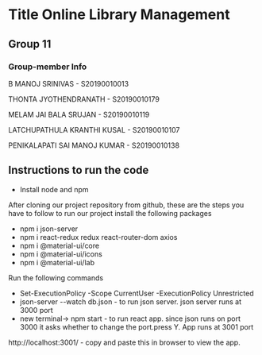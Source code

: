 # Title Online Library Management
## Group 11
### Group-member Info

B MANOJ SRINIVAS - S20190010013

THONTA JYOTHENDRANATH - S20190010179

MELAM JAI BALA SRUJAN - S20190010119

LATCHUPATHULA KRANTHI KUSAL - S20190010107

PENIKALAPATI SAI MANOJ KUMAR - S20190010138

## Instructions to run the code

* Install node and npm

After cloning our project repository from github, these are the steps you have to follow to run our project
install the following packages

* npm i json-server
* npm i react-redux redux react-router-dom axios
* npm i @material-ui/core
* npm i @material-ui/icons
* npm i @material-ui/lab

Run the following commands

* Set-ExecutionPolicy -Scope CurrentUser -ExecutionPolicy Unrestricted
* json-server --watch db.json - to run json server. json server runs at 3000 port
* new terminal-> npm start - to run react app. since json runs on port 3000 it asks whether to change the port.press Y. App runs at 3001 port

http://localhost:3001/ - copy and paste this in browser to view the app.
